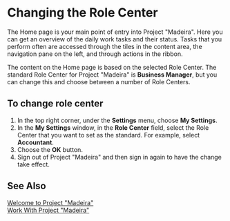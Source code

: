 <properties
	pageTitle="Changing the Role Center | Project “Madeira”"
    description="Get the app for your mobile device." 
	services="" 
	documentationCenter="Madeira"
	authors="edupont"/>
    
# Changing the Role Center
The Home page is your main point of entry into Project "Madeira". Here you can get an overview of the daily work tasks and their status. Tasks that you perform often are accessed through the tiles in the content area, the navigation pane on the left, and through actions in the ribbon. 

The content on the Home page is based on the selected Role Center. The standard Role Center for Project "Madeira" is **Business Manager**, but you can change this and choose between a number of Role Centers. 

## To change role center
1. In the top right corner, under the **Settings** menu, choose **My Settings**.
2. In the **My Settings** window, in the **Role Center** field, select the Role Center that you want to set as the standard. For example, select **Accountant**.
3. Choose the **OK** button.
4. Sign out of Project "Madeira" and then sign in again to have the change take effect.
 
## See Also
[Welcome to Project "Madeira"](madeira-get-started.md)  
[Work With Project "Madeira"](ui-work-product.md)  

